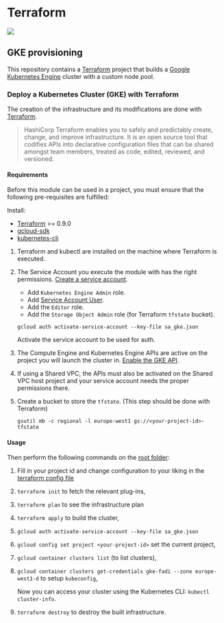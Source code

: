 # Terraform

![](/doc/images/logos/terraform.svg)

## GKE provisioning

This repository contains a [Terraform](https://terraform.io) project that builds a [Google Kubernetes Engine](https://cloud.google.com/kubernetes-engine/) cluster with a custom node pool.

### Deploy a Kubernetes Cluster (GKE) with Terraform

The creation of the infrastructure and its modifications are done with [Terraform](https://www.terraform.io/).

> HashiCorp Terraform enables you to safely and predictably create, change, and improve infrastructure. It is an open source tool that codifies APIs into declarative configuration files that can be shared amongst team members, treated as code, edited, reviewed, and versioned. 

#### Requirements

Before this module can be used in a project, you must ensure that the following pre-requisites are fulfilled:

Install:
* [Terraform](https://terraform.io) >= 0.9.0
* [gcloud-sdk](https://cloud.google.com/sdk/docs/)
* [kubernetes-cli](https://kubernetes.io/docs/tasks/tools/install-kubectl/)

1. Terraform and kubectl are installed on the machine where Terraform is executed.
2. The Service Account you execute the module with has the right permissions. [Create a service account](https://console.developers.google.com/iam-admin/serviceaccounts).

    * Add `Kubernetes Engine Admin` role.
    * Add [Service Account User](https://cloud.google.com/kubernetes-engine/docs/how-to/iam#service_account_user).
    * Add the `Editor` role.
    * Add the `Storage Object Admin` role (for Terraform `tfstate` bucket).

    ```
    gcloud auth activate-service-account --key-file sa_gke.json
    ```

    Activate the service account to be used for auth.

3. The Compute Engine and Kubernetes Engine APIs are active on the project you will launch the cluster in. [Enable the GKE API](https://console.developers.google.com/apis/).
4. If using a Shared VPC, the APIs must also be activated on the Shared VPC host project and your service account needs the proper permissions there.
5. Create a bucket to store the `tfstate`. (This step should be done with Terraform)

    ```
    gsutil mb -c regional -l europe-west1 gs://<your-project-id>-tfstate
    ```

#### Usage

Then perform the following commands on the [root folder](/terraform):

1. Fill in your project id and change configuration to your liking in the [terraform config file](/terraform/main.tf)
1. `terraform init` to fetch the relevant plug-ins,
2. `terraform plan` to see the infrastructure plan
2. `terraform apply` to build the cluster,
3. `gcloud auth activate-service-account --key-file sa_gke.json`
3. `gcloud config set project <your-project-id>` set the current project,
4. `gcloud container clusters list` (to list clusters),
5. `gcloud container clusters get-credentials gke-fadi --zone europe-west1-d` to setup `kubeconfig`,

    Now you can access your cluster using the Kubernetes CLI: `kubectl cluster-info`.

6. `terraform destroy` to destroy the built infrastructure.
